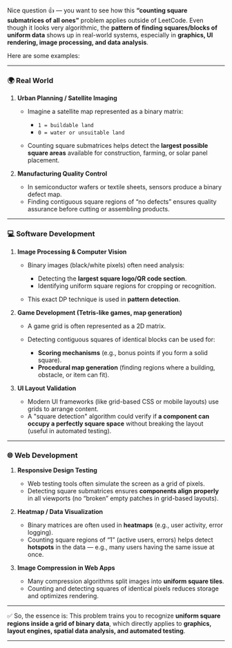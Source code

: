 Nice question 👍 — you want to see how this **“counting square submatrices of all ones”** problem applies outside of LeetCode.
Even though it looks very algorithmic, the **pattern of finding squares/blocks of uniform data** shows up in real-world systems, especially in **graphics, UI rendering, image processing, and data analysis**.

Here are some examples:

---

### 🌍 Real World

1. **Urban Planning / Satellite Imaging**

   * Imagine a satellite map represented as a binary matrix:

     * `1 = buildable land`
     * `0 = water or unsuitable land`
   * Counting square submatrices helps detect the **largest possible square areas** available for construction, farming, or solar panel placement.

2. **Manufacturing Quality Control**

   * In semiconductor wafers or textile sheets, sensors produce a binary defect map.
   * Finding contiguous square regions of “no defects” ensures quality assurance before cutting or assembling products.

---

### 💻 Software Development

1. **Image Processing & Computer Vision**

   * Binary images (black/white pixels) often need analysis:

     * Detecting the **largest square logo/QR code section**.
     * Identifying uniform square regions for cropping or recognition.
   * This exact DP technique is used in **pattern detection**.

2. **Game Development (Tetris-like games, map generation)**

   * A game grid is often represented as a 2D matrix.
   * Detecting contiguous squares of identical blocks can be used for:

     * **Scoring mechanisms** (e.g., bonus points if you form a solid square).
     * **Procedural map generation** (finding regions where a building, obstacle, or item can fit).

3. **UI Layout Validation**

   * Modern UI frameworks (like grid-based CSS or mobile layouts) use grids to arrange content.
   * A "square detection" algorithm could verify if **a component can occupy a perfectly square space** without breaking the layout (useful in automated testing).

---

### 🌐 Web Development

1. **Responsive Design Testing**

   * Web testing tools often simulate the screen as a grid of pixels.
   * Detecting square submatrices ensures **components align properly** in all viewports (no “broken” empty patches in grid-based layouts).

2. **Heatmap / Data Visualization**

   * Binary matrices are often used in **heatmaps** (e.g., user activity, error logging).
   * Counting square regions of “1” (active users, errors) helps detect **hotspots** in the data — e.g., many users having the same issue at once.

3. **Image Compression in Web Apps**

   * Many compression algorithms split images into **uniform square tiles**.
   * Counting and detecting squares of identical pixels reduces storage and optimizes rendering.

---

✅ So, the essence is:
This problem trains you to recognize **uniform square regions inside a grid of binary data**, which directly applies to **graphics, layout engines, spatial data analysis, and automated testing**.

---
